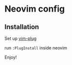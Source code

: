 # Neovim config

## Installation

Set up [vim-plug](https://github.com/junegunn/vim-plug)

run ```:PlugInstall``` inside neovim

Enjoy!
